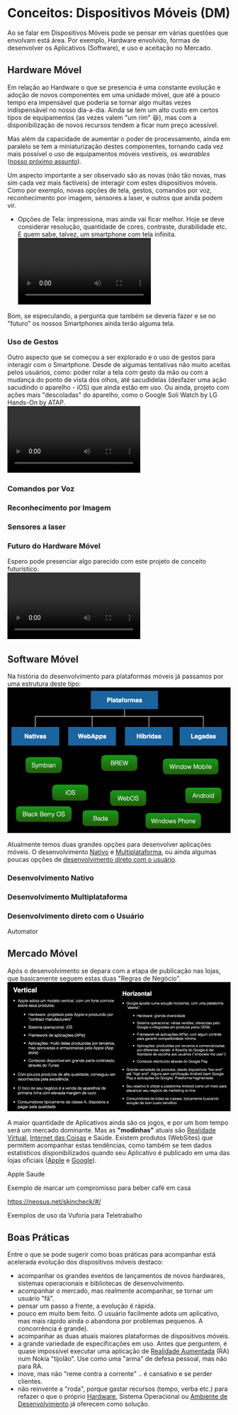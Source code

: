 # Conceitos: Dispositivos Móveis (DM)

Ao se falar em Dispositivos Móveis pode se pensar em várias questões que envolvam está área. Por exemplo, Hardware envolvido, formas de desenvolver os Aplicativos (Software), e uso e aceitação no Mercado.  

## Hardware Móvel

Em relação ao Hardware o que se presencia é uma constante evolução e adoção de novos componentes em uma unidade móvel, que até a pouco tempo era impensável que poderia se tornar algo muitas vezes indispensável no nosso dia-a-dia. Ainda se tem um alto custo em certos tipos de equipamentos (as vezes valem "um rim" 😆), mas com a disponibilização de novos recursos tendem a ficar num preço acessível.  

Mas além da capacidade de aumentar o poder de processamento, ainda em paralelo se tem a miniaturização destes componentes, tornando cada vez mais possível o uso de equipamentos móveis vestíveis, os _wearables_ ([nosso próximo assunto](./DispositivosVestiveis.md "nosso próximo assunto")).  

Um aspecto importante a ser observado são as novas (não tão novas, mas sim cada vez mais factíveis) de interagir com estes dispositivos móveis. Como por exemplo, novas opções de tela, gestos, comandos por voz, reconhecimento por imagem, sensores a laser, e outros que ainda podem vir.

- Opções de Tela: impressiona, mas ainda vai ficar melhor. Hoje se deve considerar resolução, quantidade de cores, contraste, durabilidade etc. E quem sabe, talvez, um smartphone com tela infinita.  
![Xiaomi MI Mix Alpha](./DispositivosMoveis_imgs/Xiaomi_Tela.mov "Xiaomi MI Mix Alpha")  

Bom, se especulando, a pergunta que também se deveria fazer e se no "futuro" os nossos Smartphones ainda terão alguma tela.  

### Uso de Gestos

Outro aspecto que se começou a ser explorado e o uso de gestos para interagir com o Smartphone. Desde de algumas tentativas não muito aceitas pelos usuários, como: poder rolar a tela com gesto da mão ou com a mudança do ponto de vista dos olhos, até sacudidelas (desfazer uma ação sacudindo o aparelho - iOS) que ainda estão em uso. Ou ainda, projeto com ações mais "descoladas" do aparelho, como o Google Soli Watch by LG Hands-On by ATAP.  
![Google Sole Watch](./DispositivosMoveis_imgs/GoogleSoliWatch.mov "Google Sole Watch")  

### Comandos por Voz

### Reconhecimento por Imagem

### Sensores a laser

### Futuro do Hardware Móvel

Espero pode presenciar algo parecido com este projeto de conceito futurístico.  
![Smartphone Pulseira](./DispositivosMoveis_imgs/Smartphone_Pulseira.mov "Smartphone Pulseira")  

## Software Móvel

Na história do desenvolvimento para plataformas móveis já passamos por uma estrutura deste tipo:
![Desenvolvimento Passado](./DispositivosMoveis_imgs/Desenvolver_Opcoes.png "Desenvolvimento Passado")  

Atualmente temos duas grandes opções para desenvolver aplicações móveis. O desenvolvimento [Nativo](#desenvolvimento-nativo "Nativo") e [Multiplataforma](#desenvolvimento-multiplataforma "Multiplataforma"), ou ainda algumas poucas opções de [desenvolvimento direto com o usuário](#desenvolvimento-direto-com-o-usuário "desenvolvimento direto com o usuário").  

### Desenvolvimento Nativo

### Desenvolvimento Multiplataforma

### Desenvolvimento direto com o Usuário

Automator

## Mercado Móvel

Após o desenvolvimento se depara com a etapa de publicação nas lojas, que basicamente seguem estas duas "Regras de Negócio".  
![Regras de Negócio](./DispositivosMoveis_imgs/Desenvolver_RegraNegocio.png "Regras de Negócio")  

A maior quantidade de Aplicativos ainda são os jogos, e por um bom tempo será um mercado dominante. Mas as **"modinhas"** atuais são [Realidade Virtual](./RealidadeVirtual.md "Realidade Virtual"), [Internet das Coisas](./InternetDasCoisas.md "Internet das Coisas") e Saúde. Existem produtos (WebSites) que permitem acompanhar estas tendências, como também se tem dados estatísticos disponibilizados quando seu Aplicativo é publicado em uma das lojas oficiais ([Apple](<https://apps.apple.com/> "Apple") e [Google](<https://play.google.com/store> "Google")).  


Apple Saude


Exemplo de marcar um compromisso para beber café em casa

https://neosus.net/skincheck/#/

Exemplos de uso da Vuforia para Teletrabalho

## Boas Práticas

Entre o que se pode sugerir como boas práticas para acompanhar está acelerada evolução dos dispositivos móveis destaco:

- acompanhar os grandes eventos de lançamentos de novos hardwares, sistemas operacionais e bibliotecas de desenvolvimento.
- acompanhar o mercado, mas realmente acompanhar, se tornar um usuário "fã".  
- pensar um passo a frente, a evolução é rápida.  
- pouco em muito bem feito. O usuário facilmente adota um aplicativo, mas mais rápido ainda o abandona por problemas pequenos. A concorrência é grande).  
- acompanhar as duas atuais maiores plataformas de dispositivos móveis.  
- a grande variedade de especificações em uso. Antes que perguntem, é quase impossível executar uma aplicação de [Realidade Aumentada](./RealidadeVirtual.md#realidade-virtual-aumentada-ra "Realidade Aumentada") (RA) num Nokia "tijolão". Use como uma "arma" de defesa pessoal, mas não para RA.  
- inove, mas não "reme contra a corrente" .. é cansativo e se perder clientes.  
- não reinvente a "roda", porque gastar recursos (tempo, verba etc.) para refazer o que o próprio [Hardware](#hardware-móvel "Hardware"), Sistema Operacional ou [Ambiente de Desenvolvimento](#software-móvel "Ambiente de Desenvolvimento") já oferecem como solução.  
